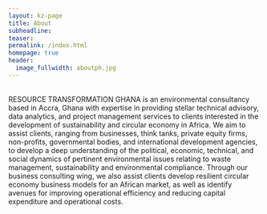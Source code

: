 ```yaml
---
layout: kz-page
title: About
subheadline:
teaser:
permalink: /index.html
homepage: true
header:
  image_fullwidth: aboutph.jpg
---
```


<br/>
RESOURCE TRANSFORMATION GHANA is an environmental consultancy based in Accra, Ghana with expertise in providing stellar technical advisory, data analytics, and project management services to clients interested in the development of sustainability and circular economy in Africa. We aim to assist clients, ranging from businesses, think tanks, private equity firms, non-profits, governmental bodies, and international development agencies, to develop a deep understanding of the political, economic, technical, and social dynamics of pertinent environmental issues relating to waste management, sustainability and environmental compliance. Through our business consulting wing, we also assist clients develop resilient circular economy business models for an African market, as well as identify avenues for improving operational efficiency and reducing capital expenditure and operational costs.



